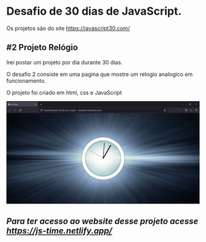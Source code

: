 # Desafio de 30 dias de JavaScript. 
Os projetos são do site https://javascript30.com/
## #2 Projeto Relógio

Irei postar um projeto por dia durante 30 dias. 

O desafio 2 consiste em uma pagina que mostre um relogio analogico em funcionamento.

O projeto foi criado em html, css e JavaScript

![alt="imagem da tela do website"](https://github.com/diegoguedes91/clock/blob/main/image/screen.JPG)




## *Para ter acesso ao website desse projeto acesse https://js-time.netlify.app/*
